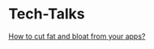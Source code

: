 # Tech-Talks

[How to cut fat and bloat from your apps?](https://github.com/mfaani/Tech-Talks/tree/main/How%20to%20cut%20fat%20and%20bloat%20from%20your%20app)
